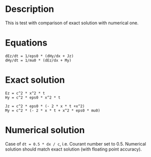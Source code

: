 # Description

This is test with comparison of exact solution with numerical one.

# Equations

```
dEz/dt = 1/eps0 * (dHy/dx + Jz)
dHy/dt = 1/mu0 * (dEz/dx + My)
```

# Exact solution

```
Ez = c^2 * x^2 * t
Hy = c^2 * eps0 * x^2 * t

Jz = c^2 * eps0 * (- 2 * x * t +x^2)
My = c^2 * (- 2 * x * t + x^2 * eps0 * mu0)
```

# Numerical solution

Case of `dt = 0.5 * dx / c`, i.e. Courant number set to 0.5. Numerical solution should match exact solution (with floating point accuracy).
